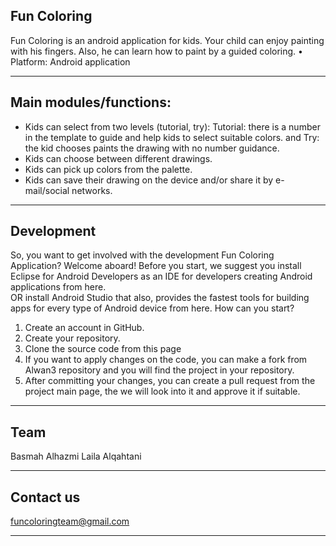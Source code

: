 
Fun Coloring
------------
Fun Coloring is an android application for kids. Your child can enjoy painting with his fingers. Also, he can learn how to paint by a guided coloring.
•	Platform: Android application 

----------

Main modules/functions:
-----------------------
 - Kids can select from two levels (tutorial, try): Tutorial: there is a number in the template to guide and help kids to select suitable colors. and Try: the kid chooses paints  the drawing with no number guidance. 
 - Kids can choose between different drawings. 
 - Kids can pick up colors from the palette. 
 - Kids can save their drawing on the device and/or share it by e-mail/social networks. 


----------

Development
---------------

So, you want to get involved with the development Fun Coloring Application? Welcome aboard! 
Before you start, we suggest you install Eclipse for Android Developers as an IDE for developers creating Android applications from here.  
OR install Android Studio that also, provides the fastest tools for building apps for every type of Android device from here.
How can you start?

 1. Create an account in GitHub.
 2. Create your repository.
 3. Clone the source code from this page 
 4. If you want to apply changes on the code, you can make a fork
    from Alwan3 repository and you will find the project in your
    repository.
 5. After committing your changes, you can create a pull request from     the project main page, the we will look into it and approve it if    suitable.

----------


Team
--------

Basmah Alhazmi
Laila Alqahtani


----------


Contact us
--------------

funcoloringteam@gmail.com


----------

